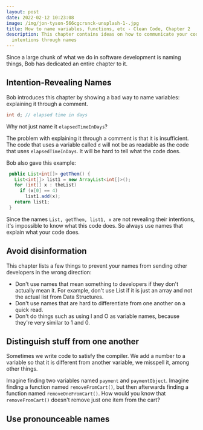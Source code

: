 ```yaml
---
layout: post
date: 2022-02-12 10:23:08
image: /img/jon-tyson-566cgcrsnck-unsplash-1-.jpg
title: How to name variables, functions, etc - Clean Code, Chapter 2
description: This chapter contains ideas on how to communicate your code's
  intentions through names
---
```

Since a large chunk of what we do in software development is naming things, Bob has dedicated an entire chapter to it.

## Intention-Revealing Names

Bob introduces this chapter by showing a bad way to name variables: explaining it through a comment.

```java
int d; // elapsed time in days
```

Why not just name it `elapsedTimeInDays`?

The problem with explaining it through a comment is that it is insufficient. The code that uses a variable called `d` will not be as readable as the code that uses `elapsedTimeInDays`. It will be hard to tell what the code does.

Bob also gave this example:

```java
 public List<int[]> getThem() {
   List<int[]> list1 = new ArrayList<int[]>();
   for (int[] x : theList)
     if (x[0] == 4)
       list1.add(x);
   return list1;
 }
```

Since the names `List, getThem, list1, x` are not revealing their intentions, it's impossible to know what this code does. So always use names that explain what your code does.

## Avoid disinformation

This chapter lists a few things to prevent your names from sending other developers in the wrong direction:

* Don't use names that mean something to developers if they don't actually mean it. For example, don't use List if it is just an array and not the actual list from Data Structures.
* Don't use names that are hard to differentiate from one another on a quick read.
* Don't do things such as using l and O as variable names, because they're very similar to 1 and 0.

## Distinguish stuff from one another

Sometimes we write code to satisfy the compiler. We add a number to a variable so that it is different from another variable, we misspell it, among other things.

Imagine finding two variables named `payment` and `paymentObject`. Imagine finding a function named `removeFromCart()`, but then afterwards finding a function named `removeOneFromCart()`. How would you know that `removeFromCart()` doesn't remove just one item from the cart?

## Use pronounceable names